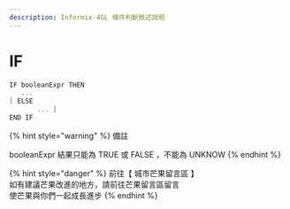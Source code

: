 ```yaml
---
description: Informix-4GL 條件判斷敘述說明
---
```


# IF

```objectivec
IF booleanExpr THEN
   ...
[ ELSE 
       ... ]
END IF
```

{% hint style="warning" %}
備註

booleanExpr  結果只能為  TRUE  或  FALSE  ，不能為  UNKNOW
{% endhint %}

{% hint style="danger" %}
前往【 城市芒果留言區 】\
如有建議芒果改進的地方，請前往芒果留言區留言\
使芒果與你們一起成長進步
{% endhint %}
